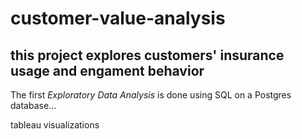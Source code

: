 # customer-value-analysis

## this project explores customers' insurance usage and engament behavior 

The first *Exploratory Data Analysis* is done using SQL on a Postgres database...

tableau visualizations
